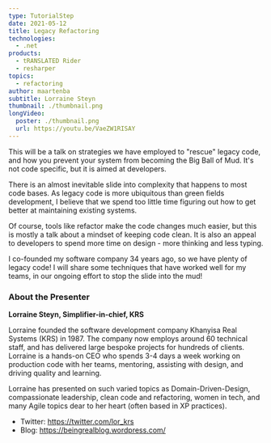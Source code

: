 ```yaml
---
type: TutorialStep
date: 2021-05-12
title: Legacy Refactoring
technologies:
  - .net
products:
  - tRANSLATED Rider
  - resharper
topics:
  - refactoring
author: maartenba
subtitle: Lorraine Steyn
thumbnail: ./thumbnail.png
longVideo:
  poster: ./thumbnail.png
  url: https://youtu.be/VaeZW1RISAY
---
```


This will be a talk on strategies we have employed to "rescue" legacy code, and how you prevent your system from becoming the Big Ball of Mud. It's not code specific, but it is aimed at developers.

There is an almost inevitable slide into complexity that happens to most code bases. As legacy code is more ubiquitous than green fields development, I believe that we spend too little time figuring out how to get better at maintaining existing systems.

Of course, tools like refactor make the code changes much easier, but this is mostly a talk about a mindset of keeping code clean. It is also an appeal to developers to spend more time on design - more thinking and less typing.

I co-founded my software company 34 years ago, so we have plenty of legacy code! I will share some techniques that have worked well for my teams, in our ongoing effort to stop the slide into the mud!

### About the Presenter

**Lorraine Steyn, Simplifier-in-chief, KRS**

Lorraine founded the software development company Khanyisa Real Systems (KRS) in 1987. The company now employs around 60 technical staff, and has delivered large bespoke projects for hundreds of clients. Lorraine is a hands-on CEO who spends 3-4 days a week working on production code with her teams, mentoring, assisting with design, and driving quality and learning.

Lorraine has presented on such varied topics as Domain-Driven-Design, compassionate leadership, clean code and refactoring, women in tech, and many Agile topics dear to her heart (often based in XP practices).

* Twitter: https://twitter.com/lor_krs
* Blog: https://beingrealblog.wordpress.com/
